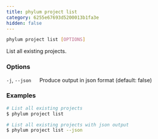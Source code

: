 ```yaml
---
title: phylum project list
category: 6255e67693d5200013b1fa3e
hidden: false
---
```

```sh
phylum project list [OPTIONS]
```
List all existing projects.

### Options
`-j`, `--json`
&emsp; Produce output in json format (default: false)

### Examples
```sh
# List all existing projects
$ phylum project list

# List all existing projects with json output
$ phylum project list --json
```
